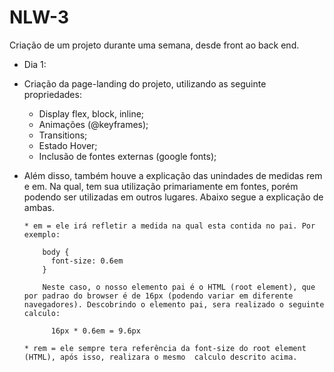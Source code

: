 # NLW-3
 Criação de um projeto durante uma semana, desde front ao back end. 

 * Dia 1:
  - Criação da page-landing do projeto, utilizando as seguinte propriedades:
      * Display flex, block, inline;
      * Animações (@keyframes);
      * Transitions;
      * Estado Hover;
      * Inclusão de fontes externas (google fonts);

  
- Além disso, também houve a explicação das unindades de medidas rem e em. Na qual, tem sua utilização primariamente em fontes, porém podendo ser utilizadas em outros lugares. Abaixo segue a explicação de ambas. 
      
      * em = ele irá refletir a medida na qual esta contida no pai. Por exemplo: 
          
          body {
            font-size: 0.6em
          }

          Neste caso, o nosso elemento pai é o HTML (root element), que por padrao do browser é de 16px (podendo variar em diferente navegadores). Descobrindo o elemento pai, sera realizado o seguinte calculo:
            
            16px * 0.6em = 9.6px 
          
      * rem = ele sempre tera referência da font-size do root element (HTML), após isso, realizara o mesmo  calculo descrito acima.  